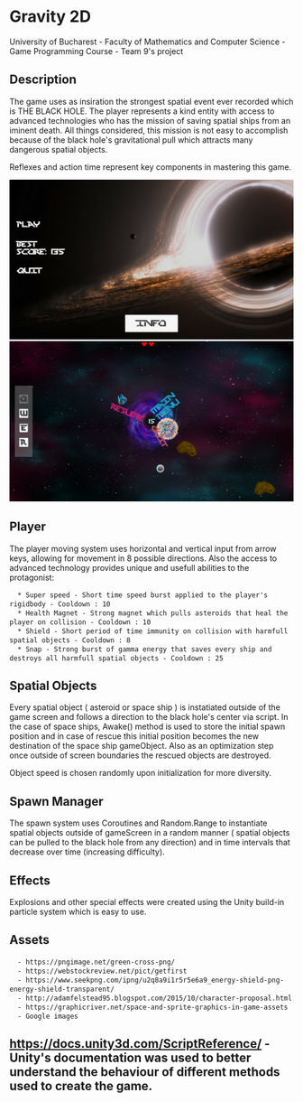 # Gravity 2D

University of Bucharest - Faculty of Mathematics and Computer Science - Game Programming Course - Team 9's project
   
## Description
   The game uses as insiration the strongest spatial event ever recorded which is THE BLACK HOLE. The player represents a kind entity with access to advanced technologies who has the mission of saving spatial ships from an iminent death. All things considered, this mission is not easy to accomplish because of the black hole's gravitational pull which attracts many dangerous spatial objects.
   
   Reflexes and action time represent key components in mastering this game.
   
   <img src="Images/Main_menu.PNG">
   
   <img src="Images/In_game.PNG">
      

## Player 
   The player moving system uses horizontal and vertical input from arrow keys, allowing for movement in 8 possible directions. Also the access to advanced technology provides unique and usefull abilities to the protagonist:
   
      * Super speed - Short time speed burst applied to the player's rigidbody - Cooldown : 10
      * Health Magnet - Strong magnet which pulls asteroids that heal the player on collision - Cooldown : 10
      * Shield - Short period of time immunity on collision with harmfull spatial objects - Cooldown : 8
      * Snap - Strong burst of gamma energy that saves every ship and destroys all harmfull spatial objects - Cooldown : 25
   
## Spatial Objects
   Every spatial object ( asteroid or space ship ) is instatiated outside of the game screen and follows a direction to the black hole's center via script. 
   In the case of space ships, Awake() method is used to store the initial spawn position and in case of rescue this initial position becomes the new destination of the space ship gameObject. Also as an optimization step once outside of screen boundaries the rescued objects are destroyed.
   
   Object speed is chosen randomly upon initialization for more diversity.
   
## Spawn Manager
   The spawn system uses Coroutines and Random.Range to instantiate spatial objects outside of gameScreen in a random manner ( spatial objects can be pulled to the black hole from any direction) and in time intervals that decrease over time (increasing difficulty).
   
## Effects
   Explosions and other special effects were created using the Unity build-in particle system which is easy to use.
      
## Assets 

      - https://pngimage.net/green-cross-png/
      - https://webstockreview.net/pict/getfirst
      - https://www.seekpng.com/ipng/u2q8a9i1r5r5e6a9_energy-shield-png-energy-shield-transparent/
      - http://adamfelstead95.blogspot.com/2015/10/character-proposal.html
      - https://graphicriver.net/space-and-sprite-graphics-in-game-assets
      - Google images 
      
## https://docs.unity3d.com/ScriptReference/ - Unity's documentation was used to better understand the behaviour of different methods used to create the game.
